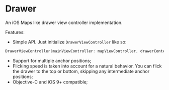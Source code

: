 # Drawer

An iOS Maps like drawer view controller implementation. 

Features:

* Simple API. Just initialize ```DrawerViewController``` like so:
```swift
DrawerViewController(mainViewController: mapViewController, drawerContentViewController: drawerContentController)
```
* Support for multiple anchor positions;
* Flicking speed is taken into account for a natural behavior. You can flick the drawer to the top or bottom, skipping any intermediate anchor positions;
* Objective-C and iOS 9+ compatible;
